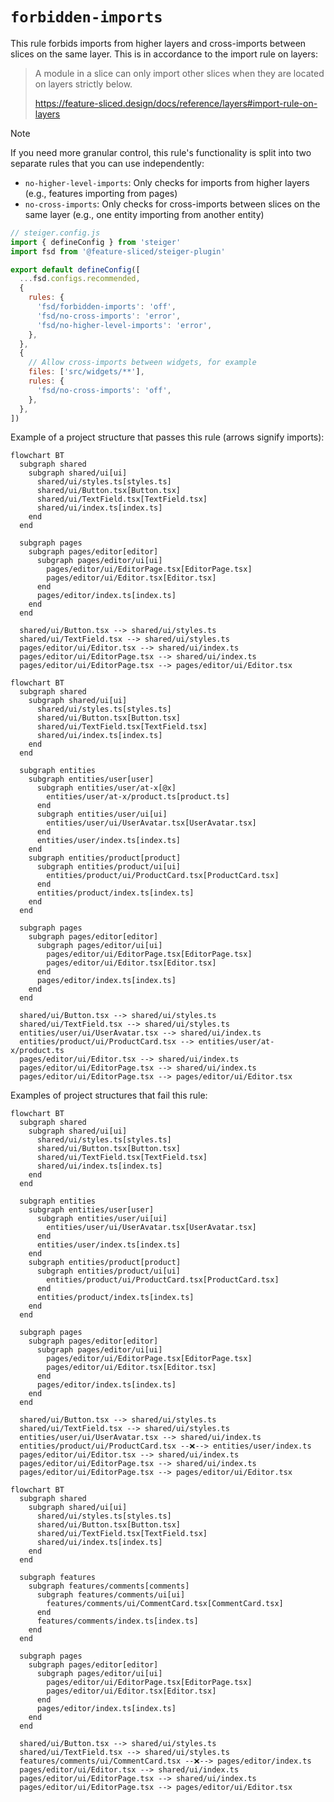 # `forbidden-imports`

This rule forbids imports from higher layers and cross-imports between slices on the same layer. This is in accordance to the import rule on layers:

> A module in a slice can only import other slices when they are located on layers strictly below.
>
> https://feature-sliced.design/docs/reference/layers#import-rule-on-layers

> [!NOTE]
> If you need more granular control, this rule's functionality is split into two separate rules that you can use independently:
>
> - `no-higher-level-imports`: Only checks for imports from higher layers (e.g., features importing from pages)
> - `no-cross-imports`: Only checks for cross-imports between slices on the same layer (e.g., one entity importing from another entity)
>
> ```javascript
> // steiger.config.js
> import { defineConfig } from 'steiger'
> import fsd from '@feature-sliced/steiger-plugin'
>
> export default defineConfig([
>   ...fsd.configs.recommended,
>   {
>     rules: {
>       'fsd/forbidden-imports': 'off',
>       'fsd/no-cross-imports': 'error',
>       'fsd/no-higher-level-imports': 'error',
>     },
>   },
>   {
>     // Allow cross-imports between widgets, for example
>     files: ['src/widgets/**'],
>     rules: {
>       'fsd/no-cross-imports': 'off',
>     },
>   },
> ])
> ```

Example of a project structure that passes this rule (arrows signify imports):

```mermaid
flowchart BT
  subgraph shared
    subgraph shared/ui[ui]
      shared/ui/styles.ts[styles.ts]
      shared/ui/Button.tsx[Button.tsx]
      shared/ui/TextField.tsx[TextField.tsx]
      shared/ui/index.ts[index.ts]
    end
  end

  subgraph pages
    subgraph pages/editor[editor]
      subgraph pages/editor/ui[ui]
        pages/editor/ui/EditorPage.tsx[EditorPage.tsx]
        pages/editor/ui/Editor.tsx[Editor.tsx]
      end
      pages/editor/index.ts[index.ts]
    end
  end

  shared/ui/Button.tsx --> shared/ui/styles.ts
  shared/ui/TextField.tsx --> shared/ui/styles.ts
  pages/editor/ui/Editor.tsx --> shared/ui/index.ts
  pages/editor/ui/EditorPage.tsx --> shared/ui/index.ts
  pages/editor/ui/EditorPage.tsx --> pages/editor/ui/Editor.tsx
```

```mermaid
flowchart BT
  subgraph shared
    subgraph shared/ui[ui]
      shared/ui/styles.ts[styles.ts]
      shared/ui/Button.tsx[Button.tsx]
      shared/ui/TextField.tsx[TextField.tsx]
      shared/ui/index.ts[index.ts]
    end
  end

  subgraph entities
    subgraph entities/user[user]
      subgraph entities/user/at-x[@x]
        entities/user/at-x/product.ts[product.ts]
      end
      subgraph entities/user/ui[ui]
        entities/user/ui/UserAvatar.tsx[UserAvatar.tsx]
      end
      entities/user/index.ts[index.ts]
    end
    subgraph entities/product[product]
      subgraph entities/product/ui[ui]
        entities/product/ui/ProductCard.tsx[ProductCard.tsx]
      end
      entities/product/index.ts[index.ts]
    end
  end

  subgraph pages
    subgraph pages/editor[editor]
      subgraph pages/editor/ui[ui]
        pages/editor/ui/EditorPage.tsx[EditorPage.tsx]
        pages/editor/ui/Editor.tsx[Editor.tsx]
      end
      pages/editor/index.ts[index.ts]
    end
  end

  shared/ui/Button.tsx --> shared/ui/styles.ts
  shared/ui/TextField.tsx --> shared/ui/styles.ts
  entities/user/ui/UserAvatar.tsx --> shared/ui/index.ts
  entities/product/ui/ProductCard.tsx --> entities/user/at-x/product.ts
  pages/editor/ui/Editor.tsx --> shared/ui/index.ts
  pages/editor/ui/EditorPage.tsx --> shared/ui/index.ts
  pages/editor/ui/EditorPage.tsx --> pages/editor/ui/Editor.tsx
```

Examples of project structures that fail this rule:

```mermaid
flowchart BT
  subgraph shared
    subgraph shared/ui[ui]
      shared/ui/styles.ts[styles.ts]
      shared/ui/Button.tsx[Button.tsx]
      shared/ui/TextField.tsx[TextField.tsx]
      shared/ui/index.ts[index.ts]
    end
  end

  subgraph entities
    subgraph entities/user[user]
      subgraph entities/user/ui[ui]
        entities/user/ui/UserAvatar.tsx[UserAvatar.tsx]
      end
      entities/user/index.ts[index.ts]
    end
    subgraph entities/product[product]
      subgraph entities/product/ui[ui]
        entities/product/ui/ProductCard.tsx[ProductCard.tsx]
      end
      entities/product/index.ts[index.ts]
    end
  end

  subgraph pages
    subgraph pages/editor[editor]
      subgraph pages/editor/ui[ui]
        pages/editor/ui/EditorPage.tsx[EditorPage.tsx]
        pages/editor/ui/Editor.tsx[Editor.tsx]
      end
      pages/editor/index.ts[index.ts]
    end
  end

  shared/ui/Button.tsx --> shared/ui/styles.ts
  shared/ui/TextField.tsx --> shared/ui/styles.ts
  entities/user/ui/UserAvatar.tsx --> shared/ui/index.ts
  entities/product/ui/ProductCard.tsx --❌--> entities/user/index.ts
  pages/editor/ui/Editor.tsx --> shared/ui/index.ts
  pages/editor/ui/EditorPage.tsx --> shared/ui/index.ts
  pages/editor/ui/EditorPage.tsx --> pages/editor/ui/Editor.tsx
```

```mermaid
flowchart BT
  subgraph shared
    subgraph shared/ui[ui]
      shared/ui/styles.ts[styles.ts]
      shared/ui/Button.tsx[Button.tsx]
      shared/ui/TextField.tsx[TextField.tsx]
      shared/ui/index.ts[index.ts]
    end
  end

  subgraph features
    subgraph features/comments[comments]
      subgraph features/comments/ui[ui]
        features/comments/ui/CommentCard.tsx[CommentCard.tsx]
      end
      features/comments/index.ts[index.ts]
    end
  end

  subgraph pages
    subgraph pages/editor[editor]
      subgraph pages/editor/ui[ui]
        pages/editor/ui/EditorPage.tsx[EditorPage.tsx]
        pages/editor/ui/Editor.tsx[Editor.tsx]
      end
      pages/editor/index.ts[index.ts]
    end
  end

  shared/ui/Button.tsx --> shared/ui/styles.ts
  shared/ui/TextField.tsx --> shared/ui/styles.ts
  features/comments/ui/CommentCard.tsx --❌--> pages/editor/index.ts
  pages/editor/ui/Editor.tsx --> shared/ui/index.ts
  pages/editor/ui/EditorPage.tsx --> shared/ui/index.ts
  pages/editor/ui/EditorPage.tsx --> pages/editor/ui/Editor.tsx
```
